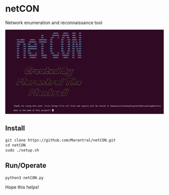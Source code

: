 # netCON
Network enumeration and reconnaissance tool

![GitHub Logo](/img/netCON.png)

## Install
```
git clone https://github.com/Marantral/netCON.git
cd netCON 
sudo ./setup.sh
```
## Run/Operate
```
python3 netCON.py
```

Hope this helps!

